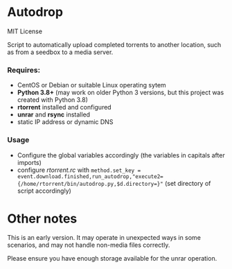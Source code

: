 # Autodrop
MIT License

Script to automatically upload completed torrents to another location, such as from a seedbox to a media server.

### Requires:
* CentOS or Debian or suitable Linux operating sytem
* **Python 3.8+** (may work on older Python 3 versions, but this project was created with Python 3.8)
* **rtorrent** installed and configured
* **unrar** and **rsync** installed
* static IP address or dynamic DNS

### Usage
* Configure the global variables accordingly (the variables in capitals after imports)
* configure *rtorrent.rc* with  `method.set_key = event.download.finished,run_autodrop,"execute2={/home/rtorrent/bin/autodrop.py,$d.directory=}"` (set directory of script accordingly)

# Other notes
This is an early version. It may operate in unexpected ways in some scenarios, and may not handle non-media files correctly.

Please ensure you have enough storage available for the unrar operation.
